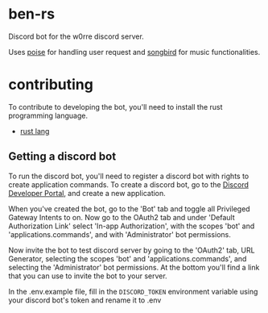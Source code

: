 # ben-rs
Discord bot for the w0rre discord server.

Uses [poise](https://github.com/serenity-rs/poise) for handling user request and [songbird](https://github.com/serenity-rs/songbird) for music functionalities.

# contributing
To contribute to developing the bot, you'll need to install the rust programming language.

 - [rust lang](https://www.rust-lang.org/tools/install)

## Getting a discord bot
To run the discord bot, you'll need to register a discord bot with rights to create application commands. To create a discord bot, go to the [Discord Developer Portal](https://discord.com/developers/applications), and create a new application. 

When you've created the bot, go to the 'Bot' tab and toggle all Privileged Gateway Intents to on. Now go to the OAuth2 tab and under 'Default Authorization Link' select 'In-app Authorization', with the scopes 'bot' and 'applications.commands', and with 'Administrator' bot permissions.

Now invite the bot to test discord server by going to the 'OAuth2' tab, URL Generator, selecting the scopes 'bot' and 'applications.commands', and selecting the 'Administrator' bot permissions. At the bottom you'll find a link that you can use to invite the bot to your server.

In the .env.example file, fill in the `DISCORD_TOKEN` environment variable using your discord bot's token and rename it to .env
